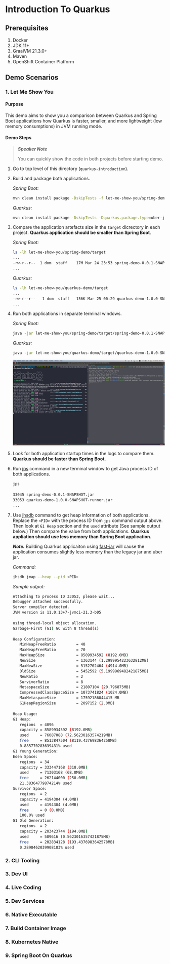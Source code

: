 # Introduction To Quarkus

## Prerequisites

1. Docker
2. JDK 11+
3. GraalVM 21.3.0+
4. Maven
5. OpenShift Container Platform

## Demo Scenarios

### 1. Let Me Show You

#### Purpose

This demo aims to show you a comparison between Quarkus and Spring Boot applications how Quarkus is faster, smaller, and more lightweight (low memory consumptions) in JVM running mode.

#### Demo Steps

> **_Speaker Note_**
>
> You can quickly show the code in both projects before starting demo.

1. Go to top level of this directory (`quarkus-introduction`).

2. Build and package both applications.

   _Spring Boot:_

   ```sh
   mvn clean install package -DskipTests -f let-me-show-you/spring-demo
   ```

   _Quarkus:_

   ```sh
   mvn clean install package -DskipTests -Dquarkus.package.type=uber-jar -f let-me-show-you/quarkus-demo
   ```

3. Compare the application artefacts size in the `target` dicrectory in each project. **Quarkus application should be smaller than Spring Boot**.

   _Spring Boot:_

   ```sh
   ls -lh let-me-show-you/spring-demo/target
   ...
   -rw-r--r--  1 dom  staff    17M Mar 24 23:53 spring-demo-0.0.1-SNAPSHOT.jar
   ...
   ```

   _Quarkus:_

   ```sh
   ls -lh let-me-show-you/quarkus-demo/target
   ...
   -rw-r--r--   1 dom  staff   156K Mar 25 00:29 quarkus-demo-1.0.0-SNAPSHOT-runner.jar
   ...
   ```

4. Run both applications in separate terminal windows.

   _Spring Boot:_

   ```sh
   java -jar let-me-show-you/spring-demo/target/spring-demo-0.0.1-SNAPSHOT.jar
   ```

   _Quarkus:_

   ```sh
   java -jar let-me-show-you/quarkus-demo/target/quarkus-demo-1.0.0-SNAPSHOT-runner.jar
   ```

   ![image](images/let-me-show-you-1.png)

5. Look for both application startup times in the logs to compare them. **Quarkus should be faster than Spring Boot.**

6. Run [jps](https://docs.oracle.com/en/java/javase/11/tools/jps.html) command in a new terminal window to get Java process ID of both applications.

   ```sh
   jps

   33045 spring-demo-0.0.1-SNAPSHOT.jar
   33053 quarkus-demo-1.0.0-SNAPSHOT-runner.jar
   ...
   ```

7. Use [jhsdb](https://docs.oracle.com/en/java/javase/11/tools/jhsdb.html) command to get heap information of both applications. Replace the `<PID>` with the process ID from `jps` command output above. Then look at `G1 Heap` section and the `used` attribute (See sample output below.) Then compare the value from both applications. **Quarkus appliation should use less memory than Spring Boot application.**

   **_Note._** Building Quarkus applicaiton using [fast-jar](https://quarkus.io/guides/maven-tooling#fast-jar) will cause the application consumes slightly less memory than the legacy jar and uber jar.

   _Command:_

   ```sh
   jhsdb jmap --heap --pid <PID>
   ```

   _Sample output:_

   ```sh
   Attaching to process ID 33053, please wait...
   Debugger attached successfully.
   Server compiler detected.
   JVM version is 11.0.13+7-jvmci-21.3-b05

   using thread-local object allocation.
   Garbage-First (G1) GC with 8 thread(s)

   Heap Configuration:
      MinHeapFreeRatio         = 40
      MaxHeapFreeRatio         = 70
      MaxHeapSize              = 8589934592 (8192.0MB)
      NewSize                  = 1363144 (1.2999954223632812MB)
      MaxNewSize               = 5152702464 (4914.0MB)
      OldSize                  = 5452592 (5.1999969482421875MB)
      NewRatio                 = 2
      SurvivorRatio            = 8
      MetaspaceSize            = 21807104 (20.796875MB)
      CompressedClassSpaceSize = 1073741824 (1024.0MB)
      MaxMetaspaceSize         = 17592186044415 MB
      G1HeapRegionSize         = 2097152 (2.0MB)

   Heap Usage:
   G1 Heap:
      regions  = 4096
      capacity = 8589934592 (8192.0MB)
      used     = 76087088 (72.56230163574219MB)
      free     = 8513847504 (8119.437698364258MB)
      0.885770283639431% used
   G1 Young Generation:
   Eden Space:
      regions  = 34
      capacity = 333447168 (318.0MB)
      used     = 71303168 (68.0MB)
      free     = 262144000 (250.0MB)
      21.38364779874214% used
   Survivor Space:
      regions  = 2
      capacity = 4194304 (4.0MB)
      used     = 4194304 (4.0MB)
      free     = 0 (0.0MB)
      100.0% used
   G1 Old Generation:
      regions  = 2
      capacity = 203423744 (194.0MB)
      used     = 589616 (0.5623016357421875MB)
      free     = 202834128 (193.4376983642578MB)
      0.2898462039908183% used
   ```

### 2. CLI Tooling

### 3. Dev UI

### 4. Live Coding

### 5. Dev Services

### 6. Native Executable

### 7. Build Container Image

### 8. Kubernetes Native

### 9. Spring Boot On Quarkus
